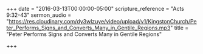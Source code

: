 +++
date = "2016-03-13T00:00:00-05:00"
scripture_reference = "Acts 9:32-43"
sermon_audio = "https://res.cloudinary.com/dy3wlzuye/video/upload/v1/KingstonChurch/Peter_Performs_Signs_and_Converts_Many_in_Gentile_Regions.mp3"
title = "Peter Performs Signs and Converts Many in Gentile Regions"

+++
